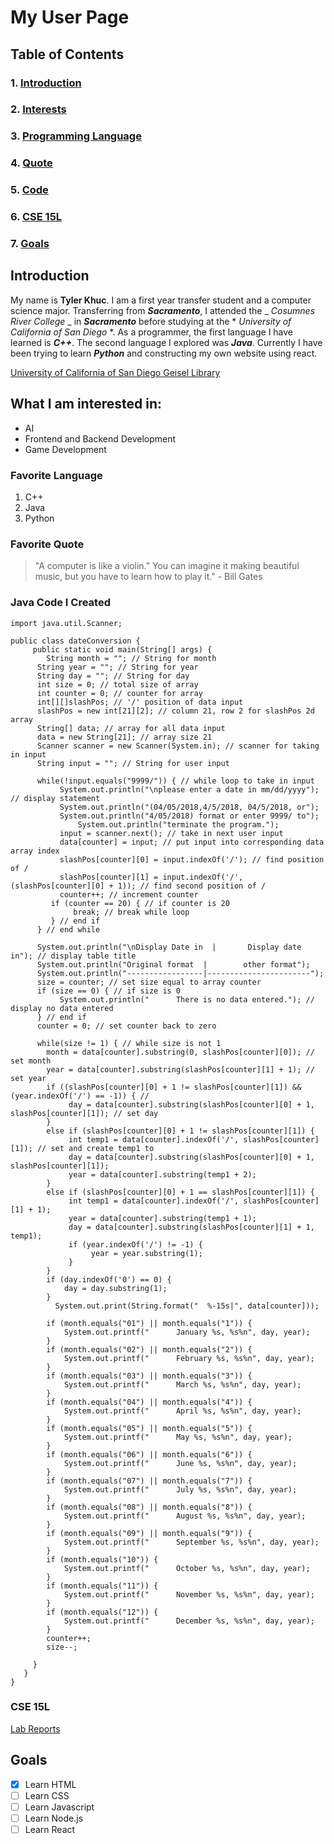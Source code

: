 # My User Page
## Table of Contents
### 1. [Introduction](#introduction)
### 2. [Interests](#what-i-am-interested-in)
### 3. [Programming Language](#favorite-language)
### 4. [Quote](#favorite-quote)
### 5. [Code](#java-code-i-created)
### 6. [CSE 15L](#cse-15l)
### 7. [Goals](#goals)

## Introduction
  My name is **Tyler Khuc**. I am a first year transfer student and a computer science major. Transferring from ***Sacramento***, I attended the _ _Cosumnes River College_ _ in ***Sacramento*** before studying at the * *University of California of San Diego* *. As a programmer, the first language I have learned is ***C++***. The second language I explored was ***Java***. Currently I have been trying to learn ***Python*** and constructing my own website using react.

[University of California of San Diego Geisel Library](ucsd.jpg)

## What I am interested in:
- AI
- Frontend and Backend Development
- Game Development

### Favorite Language
1. C++
2. Java
3. Python

### Favorite Quote
> "A computer is like a violin.” You can imagine it making beautiful music, but you have to learn how to play it." - Bill Gates

### Java Code I Created
```
import java.util.Scanner;

public class dateConversion {
     public static void main(String[] args) {
        String month = ""; // String for month
	  String year = ""; // String for year
	  String day = ""; // String for day
	  int size = 0; // total size of array
	  int counter = 0; // counter for array
	  int[][]slashPos; // '/' position of data input
	  slashPos = new int[21][2]; // column 21, row 2 for slashPos 2d array
	  String[] data; // array for all data input
	  data = new String[21]; // array size 21
	  Scanner scanner = new Scanner(System.in); // scanner for taking in input
	  String input = ""; // String for user input	       

	  while(!input.equals("9999/")) { // while loop to take in input
	       System.out.println("\nplease enter a date in mm/dd/yyyy"); // display statement
	       System.out.println("(04/05/2018,4/5/2018, 04/5/2018, or");
	       System.out.println("4/05/2018) format or enter 9999/ to");
     	       System.out.println("terminate the program.");
	       input = scanner.next(); // take in next user input
	       data[counter] = input; // put input into corresponding data array index
	       slashPos[counter][0] = input.indexOf('/'); // find position of /
	       slashPos[counter][1] = input.indexOf('/', (slashPos[counter][0] + 1)); // find second position of /
	       counter++; // increment counter
		 if (counter == 20) { // if counter is 20
		      break; // break while loop
		 } // end if
	  } // end while

	  System.out.println("\nDisplay Date in  |       Display date in"); // display table title
	  System.out.println("Original format  |        other format");
	  System.out.println("-----------------|-----------------------");
	  size = counter; // set size equal to array counter
	  if (size == 0) { // if size is 0
	       System.out.println("      There is no data entered."); // display no data entered
	  } // end if
	  counter = 0; // set counter back to zero
	 
	  while(size != 1) { // while size is not 1
		month = data[counter].substring(0, slashPos[counter][0]); // set month
		year = data[counter].substring(slashPos[counter][1] + 1); // set year
		if ((slashPos[counter][0] + 1 != slashPos[counter][1]) && (year.indexOf('/') == -1)) { // 
		     day = data[counter].substring(slashPos[counter][0] + 1, slashPos[counter][1]); // set day
		}
		else if (slashPos[counter][0] + 1 != slashPos[counter][1]) {
		     int temp1 = data[counter].indexOf('/', slashPos[counter][1]); // set and create temp1 to 
		     day = data[counter].substring(slashPos[counter][0] + 1, slashPos[counter][1]);
		     year = data[counter].substring(temp1 + 2);	 
		}
		else if (slashPos[counter][0] + 1 == slashPos[counter][1]) {
		     int temp1 = data[counter].indexOf('/', slashPos[counter][1] + 1);
		     year = data[counter].substring(temp1 + 1);
		     day = data[counter].substring(slashPos[counter][1] + 1, temp1);
		     if (year.indexOf('/') != -1) {
		          year = year.substring(1);
		     }
		}
		if (day.indexOf('0') == 0) {
		    day = day.substring(1);
		}
	      System.out.print(String.format("  %-15s|", data[counter]));

		if (month.equals("01") || month.equals("1")) {
		    System.out.printf("      January %s, %s%n", day, year);
		}
		if (month.equals("02") || month.equals("2")) {
		    System.out.printf("      February %s, %s%n", day, year);
		}
		if (month.equals("03") || month.equals("3")) {
		    System.out.printf("      March %s, %s%n", day, year);
		}
		if (month.equals("04") || month.equals("4")) {
		    System.out.printf("      April %s, %s%n", day, year);
		}
		if (month.equals("05") || month.equals("5")) {
		    System.out.printf("      May %s, %s%n", day, year);
		}
		if (month.equals("06") || month.equals("6")) {
		    System.out.printf("      June %s, %s%n", day, year);
		}
		if (month.equals("07") || month.equals("7")) {
		    System.out.printf("      July %s, %s%n", day, year);
		}
		if (month.equals("08") || month.equals("8")) {
		    System.out.printf("      August %s, %s%n", day, year);
		}
		if (month.equals("09") || month.equals("9")) {
		    System.out.printf("      September %s, %s%n", day, year);
		}
		if (month.equals("10")) {
		    System.out.printf("      October %s, %s%n", day, year);
		} 
		if (month.equals("11")) {
		    System.out.printf("      November %s, %s%n", day, year);
		}
		if (month.equals("12")) {
		    System.out.printf("      December %s, %s%n", day, year);
		}
		counter++;
		size--;
 	       
	 }
   }
}
```

### CSE 15L
[Lab Reports](https://tylercooksrice.github.io/cse15l-lab-reports/index)

## Goals
- [x] Learn HTML
- [ ] Learn CSS
- [ ] Learn Javascript
- [ ] Learn Node.js
- [ ] Learn React
